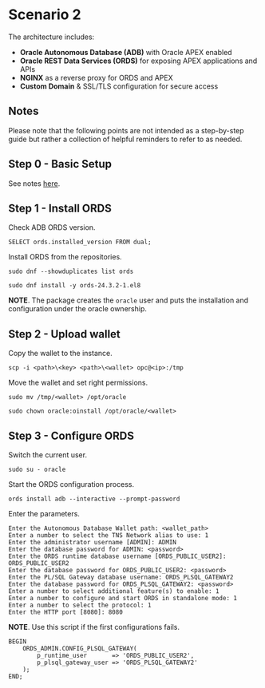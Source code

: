 # Scenario 2

The architecture includes:
- **Oracle Autonomous Database (ADB)** with Oracle APEX enabled
- **Oracle REST Data Services (ORDS)** for exposing APEX applications and APIs
- **NGINX** as a reverse proxy for ORDS and APEX
- **Custom Domain** & SSL/TLS configuration for secure access

## Notes

Please note that the following points are not intended as a step-by-step guide but rather a collection of helpful reminders to refer to as needed.

## Step 0 - Basic Setup

See notes [here](./basic_setup.md).

## Step 1 - Install ORDS

Check ADB ORDS version.

```
SELECT ords.installed_version FROM dual;
```

Install ORDS from the repositories.

```
sudo dnf --showduplicates list ords

sudo dnf install -y ords-24.3.2-1.el8
```

**NOTE**. The package creates the ```oracle``` user and puts the installation and configuration under the oracle ownership.

## Step 2 - Upload wallet

Copy the wallet to the instance.

```
scp -i <path>\<key> <path>\<wallet> opc@<ip>:/tmp
```

Move the wallet and set right permissions.

```
sudo mv /tmp/<wallet> /opt/oracle

sudo chown oracle:oinstall /opt/oracle/<wallet>
```

## Step 3 - Configure ORDS

Switch the current user.

```
sudo su - oracle
```

Start the ORDS configuration process. 

```
ords install adb --interactive --prompt-password
```

Enter the parameters.

```
Enter the Autonomous Database Wallet path: <wallet_path>
Enter a number to select the TNS Network alias to use: 1
Enter the administrator username [ADMIN]: ADMIN
Enter the database password for ADMIN: <password>
Enter the ORDS runtime database username [ORDS_PUBLIC_USER2]: ORDS_PUBLIC_USER2
Enter the database password for ORDS_PUBLIC_USER2: <password>
Enter the PL/SQL Gateway database username: ORDS_PLSQL_GATEWAY2
Enter the database password for ORDS_PLSQL_GATEWAY2: <password>
Enter a number to select additional feature(s) to enable: 1
Enter a number to configure and start ORDS in standalone mode: 1
Enter a number to select the protocol: 1
Enter the HTTP port [8080]: 8080
```

**NOTE**. Use this script if the first configurations fails.

```
BEGIN
    ORDS_ADMIN.CONFIG_PLSQL_GATEWAY(
        p_runtime_user       => 'ORDS_PUBLIC_USER2', 
        p_plsql_gateway_user => 'ORDS_PLSQL_GATEWAY2'
    );
END;
```